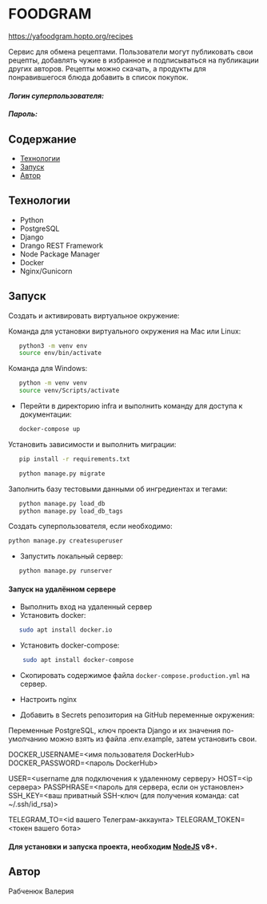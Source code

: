 # FOODGRAM

https://yafoodgram.hopto.org/recipes

Сервис для обмена рецептами. Пользователи могут публиковать свои рецепты, добавлять чужие  в избранное и подписываться на публикации других авторов. Рецепты можно скачать, а продукты для понравившегося блюда добавить в список покупок.
#### _Логин суперпользователя:_ 

#### _Пароль:_ 

## Содержание
- [Технологии](#технологии)
- [Запуск](#запуск)
- [Автор](#автор)

## Технологии
- Python
- PostgreSQL
- Django
- Drango REST Framework
- Node Package Manager
- Docker
- Nginx/Gunicorn

## Запуск
Cоздать и активировать виртуальное окружение:

Команда для установки виртуального окружения на Mac или Linux:

```bash
   python3 -m venv env
   source env/bin/activate
```

Команда для Windows:

```bash
   python -m venv venv
   source venv/Scripts/activate
```

- Перейти в директорию infra и выполнить команду для доступа к документации:

```bash
   docker-compose up 
```

Установить зависимости и выполнить миграции:

```bash
   pip install -r requirements.txt
```

```bash
   python manage.py migrate
```

Заполнить базу тестовыми данными об ингредиентах и тегами:

```bash
   python manage.py load_db
   python manage.py load_db_tags
```

Создать суперпользователя, если необходимо:

```bash
python manage.py createsuperuser
```

- Запустить локальный сервер:

```bash
   python manage.py runserver
```

#### Запуск на удалённом сервере

- Выполнить вход на удаленный сервер
- Установить docker:

```bash
   sudo apt install docker.io
   ```

- Установить docker-compose:

``` bash
    sudo apt install docker-compose     
```
- Скопировать содержимое файла `docker-compose.production.yml` на сервер.
- Настроить nginx

- Добавить в Secrets репозитория на GitHub переменные окружения:

Переменные PostgreSQL, ключ проекта Django и их значения по-умолчанию можно взять из файла .env.example, затем установить свои.

DOCKER_USERNAME=<имя пользователя DockerHub>
DOCKER_PASSWORD=<пароль DockerHub>

USER=<username для подключения к удаленному серверу>
HOST=<ip сервера>
PASSPHRASE=<пароль для сервера, если он установлен>
SSH_KEY=<ваш приватный SSH-ключ (для получения команда: cat ~/.ssh/id_rsa)>

TELEGRAM_TO=<id вашего Телеграм-аккаунта>
TELEGRAM_TOKEN=<токен вашего бота>


#### Для установки и запуска проекта, необходим [NodeJS](https://nodejs.org/) v8+.

## Автор
Рабченюк Валерия
